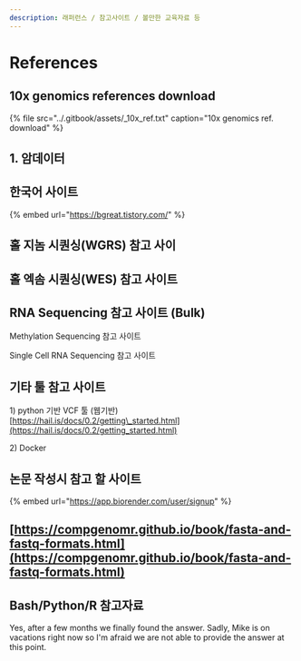 ```yaml
---
description: 래퍼런스 / 참고사이트 / 볼만한 교육자료 등
---
```


# References

## 10x genomics references download

{% file src="../.gitbook/assets/\_10x\_ref.txt" caption="10x genomics ref. download" %}



## 

## 

## 1. 암데이터 



## 

## 한국어 사이트

{% embed url="https://bgreat.tistory.com/" %}



## 홀 지놈 시퀀싱\(WGRS\) 참고 사이

## 홀 엑솜 시퀀싱\(WES\) 참고 사이트

## RNA Sequencing 참고 사이트 \(Bulk\)



Methylation Sequencing 참고 사이트 



Single Cell RNA Sequencing 참고 사이트



## 기타 툴 참고 사이트

1\) python 기반 VCF 툴 \(웹기반\)   
[https://hail.is/docs/0.2/getting\_started.html](https://hail.is/docs/0.2/getting_started.html)  
  
2\) Docker  
  
 

## 논문 작성시 참고 할 사이트

{% embed url="https://app.biorender.com/user/signup" %}



## [https://compgenomr.github.io/book/fasta-and-fastq-formats.html](https://compgenomr.github.io/book/fasta-and-fastq-formats.html)

## 

## Bash/Python/R 참고자료

Yes, after a few months we finally found the answer. Sadly, Mike is on vacations right now so I'm afraid we are not able to provide the answer at this point.



